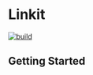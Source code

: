 # Linkit

[![build](https://github.com/flowline-io/flowkit/actions/workflows/build.yml/badge.svg?branch=master)](https://github.com/flowline-io/linkit/actions/workflows/build.yml)

## Getting Started

